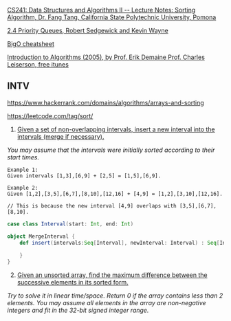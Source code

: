 [CS241: Data Structures and Algorithms II -- Lecture Notes: Sorting Algorithm, Dr. Fang Tang, California State Polytechnic University, Pomona](https://www.cpp.edu/~ftang/courses/CS241/notes/sorting.htm)

[2.4 Priority Queues, Robert Sedgewick and Kevin Wayne](http://algs4.cs.princeton.edu/24pq/)

[BigO cheatsheet](https://docs.google.com/document/d/1V3haCV7U3JL4NVdopZvQXoq84Zvea-GZvwDdRHQQ9TU/edit)

[Introduction to Algorithms (2005), by Prof. Erik Demaine Prof. Charles Leiserson, free itunes](https://itunes.apple.com/us/itunes-u/introduction-to-algorithms/id341597754)

INTV
----

https://www.hackerrank.com/domains/algorithms/arrays-and-sorting

https://leetcode.com/tag/sort/

1. [Given a set of non-overlapping intervals, insert a new interval into the intervals (merge if necessary).](https://leetcode.com/problems/insert-interval/)

_You may assume that the intervals were initially sorted according to their start times._

```
Example 1:
Given intervals [1,3],[6,9] + [2,5] = [1,5],[6,9].

Example 2:
Given [1,2],[3,5],[6,7],[8,10],[12,16] + [4,9] = [1,2],[3,10],[12,16].

// This is because the new interval [4,9] overlaps with [3,5],[6,7],[8,10].
```

```scala
case class Interval(start: Int, end: Int)

object MergeInterval {
    def insert(intervals:Seq[Interval], newInterval: Interval) : Seq[Interval] = {
        
    }
}
```

2. [Given an unsorted array, find the maximum difference between the successive elements in its sorted form.](https://leetcode.com/problems/maximum-gap/)

_Try to solve it in linear time/space.
Return 0 if the array contains less than 2 elements.
You may assume all elements in the array are non-negative integers and fit in the 32-bit signed integer range._


